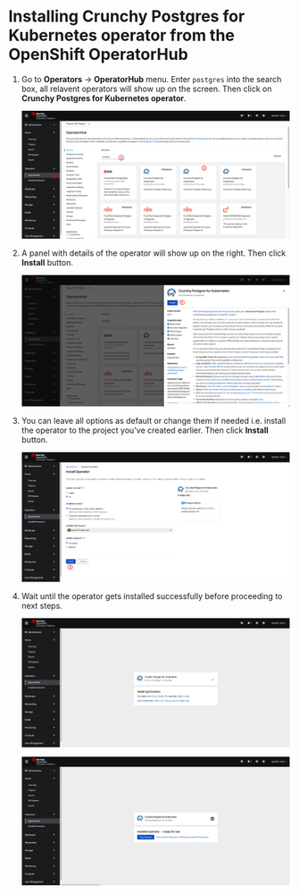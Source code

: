 # Installing Crunchy Postgres for Kubernetes operator from the OpenShift OperatorHub

1. Go to **Operators** -> **OperatorHub** menu. Enter `postgres` into the search box, all relavent operators will show up on the screen. Then click on **Crunchy Postgres for Kubernetes operator**.

   ![PostgreSQL installation](../../images/postgres-operator-installation-1.png)

2. A panel with details of the operator will show up on the right. Then click **Install** button.

   ![PostgreSQL installation](../../images/postgres-operator-installation-2.png)

3. You can leave all options as default or change them if needed i.e. install the operator to the project you've created earlier. Then click **Install** button.

   ![PostgreSQL installation](../../images/postgres-operator-installation-3.png)

4. Wait until the operator gets installed successfully before proceeding to next steps.

   ![PostgreSQL installation](../../images/postgres-operator-installation-4.png)

   ![PostgreSQL installation](../../images/postgres-operator-installation-5.png)
